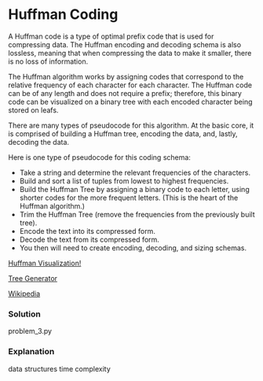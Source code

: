# Huffman Coding

A Huffman code is a type of optimal prefix code that is used for compressing data. The Huffman encoding and decoding schema is also lossless, meaning that when compressing the data to make it smaller, there is no loss of information.

The Huffman algorithm works by assigning codes that correspond to the relative frequency of each character for each character. The Huffman code can be of any length and does not require a prefix; therefore, this binary code can be visualized on a binary tree with each encoded character being stored on leafs.

There are many types of pseudocode for this algorithm. At the basic core, it is comprised of building a Huffman tree, encoding the data, and, lastly, decoding the data.

Here is one type of pseudocode for this coding schema:

- Take a string and determine the relevant frequencies of the characters.
- Build and sort a list of tuples from lowest to highest frequencies.
- Build the Huffman Tree by assigning a binary code to each letter, using shorter codes for the more frequent letters. (This is the heart of the Huffman algorithm.)
- Trim the Huffman Tree (remove the frequencies from the previously built tree).
- Encode the text into its compressed form.
- Decode the text from its compressed form.
- You then will need to create encoding, decoding, and sizing schemas.

[Huffman Visualization!](https://people.ok.ubc.ca/ylucet/DS/Huffman.html)

[Tree Generator](http://huffman.ooz.ie/)

[Wikipedia](https://en.wikipedia.org/wiki/Huffman_coding)

### Solution

problem_3.py

### Explanation

data structures
time complexity
